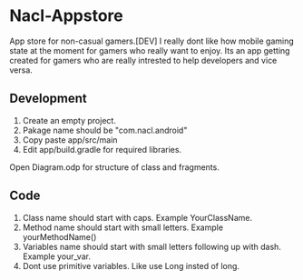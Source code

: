 # Nacl-Appstore
App store for non-casual gamers.[DEV]
I really dont like how mobile gaming state at the moment for gamers who really want to enjoy. Its an app getting created for gamers who are really intrested to help developers and vice versa.
## Development
1. Create an empty project.
2. Pakage name should be "com.nacl.android"
3. Copy paste app/src/main
4. Edit app/build.gradle for required libraries.

Open Diagram.odp for structure of class and fragments.

## Code 
1. Class name should start with caps. Example YourClassName.
2. Method name should start with small letters. Example yourMethodName()
3. Variables name should start with small letters following up with dash. Example your_var.
4. Dont use primitive variables. Like use Long insted of long.  
